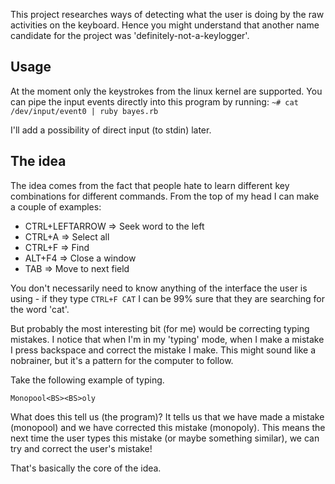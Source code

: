 This project researches ways of detecting what the user is doing by the raw activities on the keyboard.
Hence you might understand that another name candidate for the project was 'definitely-not-a-keylogger'.

## Usage

At the moment only the keystrokes from the linux kernel are supported.
You can pipe the input events directly into this program by running:
`~# cat /dev/input/event0 | ruby bayes.rb`

I'll add a possibility of direct input (to stdin) later.

## The idea

The idea comes from the fact that people hate to learn different key combinations for different commands. From the top of my head I can make a couple of examples:

* CTRL+LEFTARROW => Seek word to the left
* CTRL+A => Select all
* CTRL+F => Find
* ALT+F4 => Close a window
* TAB => Move to next field

You don't necessarily need to know anything of the interface the user is using - if they type `CTRL+F CAT` I can be 99% sure that they are searching for the word 'cat'.

But probably the most interesting bit (for me) would be correcting typing mistakes. I notice that when I'm in my 'typing' mode, when I make a mistake I press backspace and correct the mistake I make. This might sound like a nobrainer, but it's a pattern for the computer to follow.

Take the following example of typing.

`Monopool<BS><BS>oly`

What does this tell us (the program)?
It tells us that we have made a mistake (monopool) and we have corrected this mistake (monopoly).
This means the next time the user types this mistake (or maybe something similar), we can try and correct the user's mistake!

That's basically the core of the idea.
